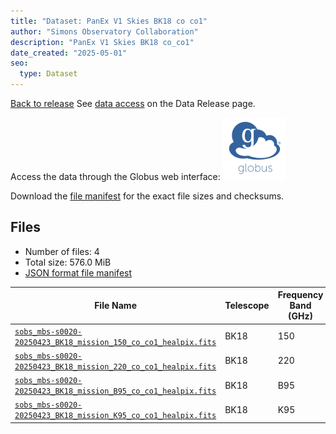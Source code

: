 ```yaml
---
title: "Dataset: PanEx V1 Skies BK18 co co1"
author: "Simons Observatory Collaboration"
description: "PanEx V1 Skies BK18 co_co1"
date_created: "2025-05-01"
seo:
  type: Dataset
---
```


[Back to release](./panexv1-bk18.html#datasets)
See [data access](./panexv1-bk18.html#data-access) on the Data Release page.

Access the data through the Globus web interface: [![Download via Globus](images/globus-logo.png)](https://app.globus.org/file-manager?origin_id=53b2a147-ae9d-4bbf-9d18-3b46d133d4bb&origin_path=%2Fpanexp_v1_bk18%2Fco_co1%2F)

Download the [file manifest](https://g-0a470a.6b7bd8.0ec8.data.globus.org/panexp_v1_bk18/co_co1/manifest.json) for the exact file sizes and checksums.

## Files

- Number of files: 4
- Total size: 576.0 MiB
- [JSON format file manifest](https://g-0a470a.6b7bd8.0ec8.data.globus.org/panexp_v1_bk18/co_co1/manifest.json)

|                                                                                             File Name                                                                                             | Telescope | Frequency Band (GHz) | Pixelization |   Size    |
| ------------------------------------------------------------------------------------------------------------------------------------------------------------------------------------------------- | --------- | -------------------- | ------------ | --------- |
| [`sobs_mbs-s0020-20250423_BK18_mission_150_co_co1_healpix.fits`](https://g-0a470a.6b7bd8.0ec8.data.globus.org/panexp_v1_bk18/co_co1/sobs_mbs-s0020-20250423_BK18_mission_150_co_co1_healpix.fits) | BK18      |                  150 | healpix      | 144.0 MiB |
| [`sobs_mbs-s0020-20250423_BK18_mission_220_co_co1_healpix.fits`](https://g-0a470a.6b7bd8.0ec8.data.globus.org/panexp_v1_bk18/co_co1/sobs_mbs-s0020-20250423_BK18_mission_220_co_co1_healpix.fits) | BK18      |                  220 | healpix      | 144.0 MiB |
| [`sobs_mbs-s0020-20250423_BK18_mission_B95_co_co1_healpix.fits`](https://g-0a470a.6b7bd8.0ec8.data.globus.org/panexp_v1_bk18/co_co1/sobs_mbs-s0020-20250423_BK18_mission_B95_co_co1_healpix.fits) | BK18      | B95                  | healpix      | 144.0 MiB |
| [`sobs_mbs-s0020-20250423_BK18_mission_K95_co_co1_healpix.fits`](https://g-0a470a.6b7bd8.0ec8.data.globus.org/panexp_v1_bk18/co_co1/sobs_mbs-s0020-20250423_BK18_mission_K95_co_co1_healpix.fits) | BK18      | K95                  | healpix      | 144.0 MiB |
